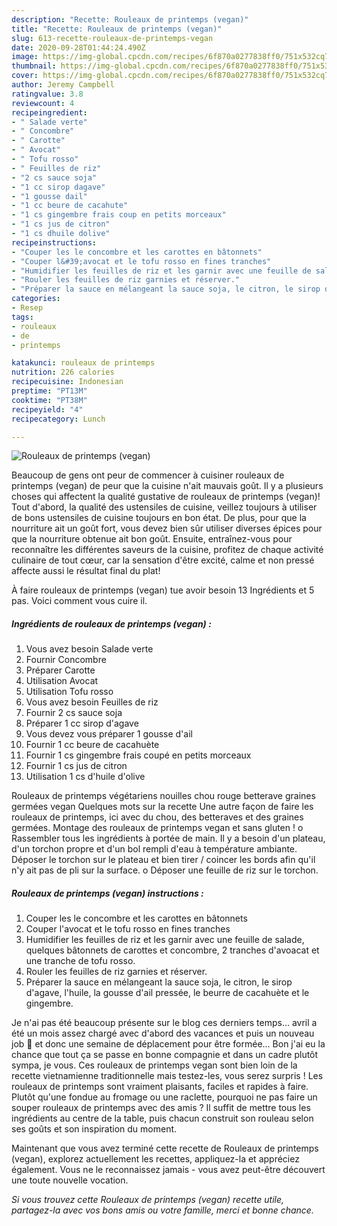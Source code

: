 ```yaml
---
description: "Recette: Rouleaux de printemps (vegan)"
title: "Recette: Rouleaux de printemps (vegan)"
slug: 613-recette-rouleaux-de-printemps-vegan
date: 2020-09-28T01:44:24.490Z
image: https://img-global.cpcdn.com/recipes/6f870a0277838ff0/751x532cq70/rouleaux-de-printemps-vegan-photo-principale-de-la-recette.jpg
thumbnail: https://img-global.cpcdn.com/recipes/6f870a0277838ff0/751x532cq70/rouleaux-de-printemps-vegan-photo-principale-de-la-recette.jpg
cover: https://img-global.cpcdn.com/recipes/6f870a0277838ff0/751x532cq70/rouleaux-de-printemps-vegan-photo-principale-de-la-recette.jpg
author: Jeremy Campbell
ratingvalue: 3.8
reviewcount: 4
recipeingredient:
- " Salade verte"
- " Concombre"
- " Carotte"
- " Avocat"
- " Tofu rosso"
- " Feuilles de riz"
- "2 cs sauce soja"
- "1 cc sirop dagave"
- "1 gousse dail"
- "1 cc beure de cacahute"
- "1 cs gingembre frais coup en petits morceaux"
- "1 cs jus de citron"
- "1 cs dhuile dolive"
recipeinstructions:
- "Couper les le concombre et les carottes en bâtonnets"
- "Couper l&#39;avocat et le tofu rosso en fines tranches"
- "Humidifier les feuilles de riz et les garnir avec une feuille de salade, quelques bâtonnets de carottes et concombre, 2 tranches d&#39;avoacat et une tranche de tofu rosso."
- "Rouler les feuilles de riz garnies et réserver."
- "Préparer la sauce en mélangeant la sauce soja, le citron, le sirop d&#39;agave, l&#39;huile, la gousse d&#39;ail pressée, le beurre de cacahuète et le gingembre."
categories:
- Resep
tags:
- rouleaux
- de
- printemps

katakunci: rouleaux de printemps 
nutrition: 226 calories
recipecuisine: Indonesian
preptime: "PT13M"
cooktime: "PT38M"
recipeyield: "4"
recipecategory: Lunch

---
```



![Rouleaux de printemps (vegan)](https://img-global.cpcdn.com/recipes/6f870a0277838ff0/751x532cq70/rouleaux-de-printemps-vegan-photo-principale-de-la-recette.jpg)

Beaucoup de gens ont peur de commencer à cuisiner rouleaux de printemps (vegan) de peur que la cuisine n'ait mauvais goût. Il y a plusieurs choses qui affectent la qualité gustative de rouleaux de printemps (vegan)! Tout d'abord, la qualité des ustensiles de cuisine, veillez toujours à utiliser de bons ustensiles de cuisine toujours en bon état. De plus, pour que la nourriture ait un goût fort, vous devez bien sûr utiliser diverses épices pour que la nourriture obtenue ait bon goût. Ensuite, entraînez-vous pour reconnaître les différentes saveurs de la cuisine, profitez de chaque activité culinaire de tout cœur, car la sensation d'être excité, calme et non pressé affecte aussi le résultat final du plat!

<!--inarticleads1-->

À faire rouleaux de printemps (vegan) tue avoir besoin 13 Ingrédients et 5 pas. Voici comment vous cuire il.

##### Ingrédients de rouleaux de printemps (vegan) :

1. Vous avez besoin  Salade verte
1. Fournir  Concombre
1. Préparer  Carotte
1. Utilisation  Avocat
1. Utilisation  Tofu rosso
1. Vous avez besoin  Feuilles de riz
1. Fournir 2 cs sauce soja
1. Préparer 1 cc sirop d&#39;agave
1. Vous devez vous préparer 1 gousse d&#39;ail
1. Fournir 1 cc beure de cacahuète
1. Fournir 1 cs gingembre frais coupé en petits morceaux
1. Fournir 1 cs jus de citron
1. Utilisation 1 cs d&#39;huile d&#39;olive


Rouleaux de printemps végétariens nouilles chou rouge betterave graines germées vegan Quelques mots sur la recette Une autre façon de faire les rouleaux de printemps, ici avec du chou, des betteraves et des graines germées. Montage des rouleaux de printemps vegan et sans gluten ! o Rassembler tous les ingrédients à portée de main. Il y a besoin d&#39;un plateau, d&#39;un torchon propre et d&#39;un bol rempli d&#39;eau à température ambiante. Déposer le torchon sur le plateau et bien tirer / coincer les bords afin qu&#39;il n&#39;y ait pas de pli sur la surface. o Déposer une feuille de riz sur le torchon. 

<!--inarticleads2-->

##### Rouleaux de printemps (vegan) instructions :

1. Couper les le concombre et les carottes en bâtonnets
1. Couper l&#39;avocat et le tofu rosso en fines tranches
1. Humidifier les feuilles de riz et les garnir avec une feuille de salade, quelques bâtonnets de carottes et concombre, 2 tranches d&#39;avoacat et une tranche de tofu rosso.
1. Rouler les feuilles de riz garnies et réserver.
1. Préparer la sauce en mélangeant la sauce soja, le citron, le sirop d&#39;agave, l&#39;huile, la gousse d&#39;ail pressée, le beurre de cacahuète et le gingembre.


Je n&#39;ai pas été beaucoup présente sur le blog ces derniers temps… avril a été un mois assez chargé avec d&#39;abord des vacances et puis un nouveau job 🙂 et donc une semaine de déplacement pour être formée… Bon j&#39;ai eu la chance que tout ça se passe en bonne compagnie et dans un cadre plutôt sympa, je vous. Ces rouleaux de printemps vegan sont bien loin de la recette vietnamienne traditionnelle mais testez-les, vous serez surpris ! Les rouleaux de printemps sont vraiment plaisants, faciles et rapides à faire. Plutôt qu&#39;une fondue au fromage ou une raclette, pourquoi ne pas faire un souper rouleaux de printemps avec des amis ? Il suffit de mettre tous les ingrédients au centre de la table, puis chacun construit son rouleau selon ses goûts et son inspiration du moment. 

<!--inarticleads1-->

<p>
Maintenant que vous avez terminé cette recette de Rouleaux de printemps (vegan), explorez actuellement les recettes, appliquez-la et appréciez également. Vous ne le reconnaissez jamais - vous avez peut-être découvert une toute nouvelle vocation.
</p>

<p>
<i>Si vous trouvez cette Rouleaux de printemps (vegan) recette utile, partagez-la avec vos bons amis ou votre famille, merci et bonne chance.</i>
</p>

